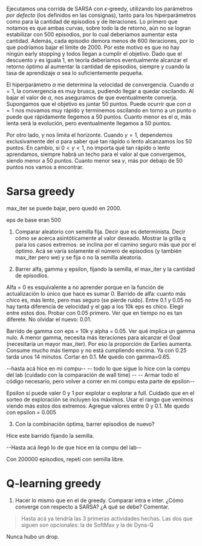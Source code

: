 Ejecutamos una corrida de SARSA con $\epsilon$-greedy, utilizando los parámetros *por defecto* (los definidos en las consignas), tanto para los hiperparámetros como para la cantidad de episodios y de iteraciones. Lo primero que notamos es que ambas curvas, sobre todo la de retorno, aún no se logran estabilizar con 500 episodios, por lo cual deberíamos aumentar esta cantidad. Además, cada episodio demora menos de 600 iteraciones, por lo que podríamos bajar el límite de 2000. Por este motivo es que no hay ningún early stopping y todos llegan a cumplir el objetivo. Dado que el descuento $\gamma$ es iguala 1, en teoría deberíamos eventualmente alcanzar el retorno óptimo al aumentar la cantidad de episodios, siempre y cuando la tasa de aprendizaje $\alpha$ sea lo suficientemente pequeña.



El hiperparámetro $\alpha$ me determina la velocidad de convergencia. Cuando $\alpha=1$, la convergencia es muy brusca, pudiendo llegar a quedar oscilando. Al bajar el valor de $\alpha$, nos aseguramos de que eventualmente converja. Supongamos que el objetivo es juntar 50 puntos. Puede ocurrir que con $\alpha=1$ nos movamos muy rápido y terminemos oscilando en torno a un punto o puede que rápidamente llegemos a 50 puntos. Cuanto menor es el $\alpha$, más lenta será la evolución, pero eventualmente llegamos a 50 puntos.

Por otro lado, $\gamma$ nos limita el horizonte. Cuando  $\gamma=1$, dependemos exclusivamente del $\alpha$ para saber qué tan rápido o lento alcanzamos los 50 puntos. En cambio, si $0<\gamma<1$, no importa qué tan rápido o lento aprendamos, siempre habrá un techo para el valor al que convergemos, siendo menor a 50 puntos. Cuanto menor sea $\gamma$, más por debajo de 50 puntos nos vamos a encontrar.

# Sarsa greedy


max_iter se puede bajar, pero quedó en 2000.

eps de base eran 500

1) Comparar aleatorio con semilla fija. Decir que es determinista. Decir cómo se acerca asintóticamente al valor deseado. Mostrar la grilla q para los casos extremos: se inclina por el camino seguro más que por el óptimo. Acá se varía solamente el número de episodios (y también max_iter pero we) y se fija o no la semilla aleatoria.

2) Barrer alfa, gamma y epsilon, fijando la semilla, el max_iter y la cantidad de episodios. 

Alfa = 0 es esquivalente a no aprender porque en la función de actualización lo único que hace es sumar 0. Barrido de alfa: cuanto más chico es, más lento, pero mas seguro (se pierde ruido). Entre 0.1 y 0.05 no hay tanta diferencia de velocidad y el gap a los 10k eps es chico. Elegir entre estos dos. Probar con 0.05 primero. Ver que en tiempo no es tan diferete. No olvidar el nuevo: 0.01.

Barrido de gamma con eps = 10k y alpha = 0.05. Ver qué implica un gamma nulo. A menor gamma, necesita más iteraciones para alcanzar el Goal (necesitaría un mayor max_iter). Por eso la proporción de Earlies aumenta. Consume mucho más tiempo y no está cumpliendo encima. Ya con 0.25 tarda unos 14 minutos. Cortar en 0.1. Me quedo con gamma=0.65.

--hasta acá hice en mi compu--
-- todo lo que sigue lo hice con la compu del lab (cuidado con la comparación de wall time) --
-- Armar todo el código necesario, pero volver a correr en mi compu  esta parte de epsilon--

Epsilon sí puede valer 0 y 1 por explotar o explorar a full. Cuidado que en el sorteo de exploración se incluyen los máximos. Usar el rango que venímos viendo más estos dos extremos. Agregue valores entre 0 y 0.1. Me quedo con epsilon = 0.005

3) Con la combinación óptima, barrer episodios de nuevo?

Hice este barrido fijando la semilla.

--Hasta acá llegó lo de que hice en la compu del lab--

Con 200000 episodios, repetí con semilla libre.

# Q-learning greedy

1) Hacer lo mismo que en el de greedy. Comparar intra e inter. ¿Cómo converge con respecto a SARSA? ¿A qué se debe? Comentar.

> Hasta acá ya tendría las 3 primeras actividades hechas. Las dos que siguen son opcionales: la de SoftMax y la de Dyna-Q

Nunca hubo un drop.